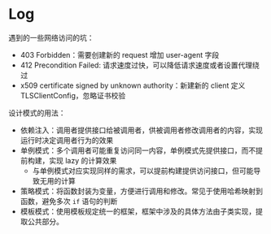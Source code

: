 # Log

遇到的一些网络访问的坑：

- 403 Forbidden：需要创建新的 request 增加 user-agent 字段
- 412 Precondition Failed: 请求速度过快，可以降低请求速度或者设置代理绕过
- x509 certificate signed by unknown authority：新建新的 client 定义TLSClientConfig，忽略证书校验

设计模式的用法：

- 依赖注入：调用者提供接口给被调用者，供被调用者修改调用者的内容，实现运行时决定调用者行为的效果
- 单例模式：多个调用者可能重复访问同一内容，单例模式先提供接口，而不提前构建，实现 lazy 的计算效果
  - 与单例模式对应实现同样的需求，可以提前构建提供访问接口，但可能导致无用的计算
- 策略模式：将函数封装为变量，方便进行调用和修改。常见于使用哈希映射到函数，避免多次 `if` 语句的判断
- 模板模式：使用模板规定统一的框架，框架中涉及的具体方法由子类实现，提取公共部分。
